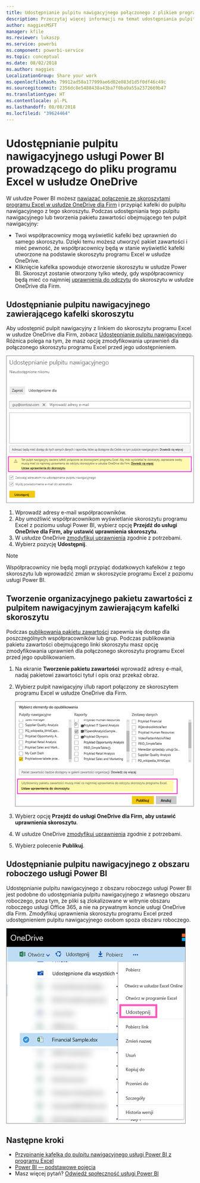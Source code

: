 ```yaml
---
title: Udostępnianie pulpitu nawigacyjnego połączonego z plikiem programu Excel w usłudze OneDrive — Power BI
description: Przeczytaj więcej informacji na temat udostępniania pulpitów nawigacyjnych połączonych ze skoroszytem programu Excel w usłudze OneDrive dla Firm z kafelkami przypiętymi z tego skoroszytu.
author: maggiesMSFT
manager: kfile
ms.reviewer: lukaszp
ms.service: powerbi
ms.component: powerbi-service
ms.topic: conceptual
ms.date: 08/02/2018
ms.author: maggies
LocalizationGroup: Share your work
ms.openlocfilehash: 79912ad58a177999ae6d02e083d1d5f0df46c49c
ms.sourcegitcommit: 2356dc8e5488438a43ba7f0ba9a55a2372669b47
ms.translationtype: HT
ms.contentlocale: pl-PL
ms.lasthandoff: 08/08/2018
ms.locfileid: "39624464"
---
```

# <a name="share-a-power-bi-dashboard-that-links-to-an-excel-file-in-onedrive"></a>Udostępnianie pulpitu nawigacyjnego usługi Power BI prowadzącego do pliku programu Excel w usłudze OneDrive
W usłudze Power BI możesz [nawiązać połączenie ze skoroszytami programu Excel w usłudze OneDrive dla Firm](service-excel-workbook-files.md) i przypiąć kafelki do pulpitu nawigacyjnego z tego skoroszytu. Podczas udostępniania tego pulpitu nawigacyjnego lub tworzenia pakietu zawartości obejmującego ten pulpit nawigacyjny:

* Twoi współpracownicy mogą wyświetlić kafelki bez uprawnień do samego skoroszytu. Dzięki temu możesz utworzyć pakiet zawartości i mieć pewność, że współpracownicy będą w stanie wyświetlić kafelki utworzone na podstawie skoroszytu programu Excel w usłudze OneDrive.
* Kliknięcie kafelka spowoduje otworzenie skoroszytu w usłudze Power BI. Skoroszyt zostanie otworzony tylko wtedy, gdy współpracownicy będą mieć co najmniej [uprawnienia do odczytu](https://support.office.com/en-us/article/Share-documents-or-folders-in-Office-365-1fe37332-0f9a-4719-970e-d2578da4941c) do skoroszytu w usłudze OneDrive dla Firm.

## <a name="share-a-dashboard-that-contains-workbook-tiles"></a>Udostępnianie pulpitu nawigacyjnego zawierającego kafelki skoroszytu
Aby udostępnić pulpit nawigacyjny z linkiem do skoroszytu programu Excel w usłudze OneDrive dla Firm, zobacz [Udostępnianie pulpitu nawigacyjnego](service-share-dashboards.md). Różnica polega na tym, że masz opcję zmodyfikowania uprawnień dla połączonego skoroszytu programu Excel przed jego udostępnieniem.

  ![Okno dialogowe udostępniania pulpitu nawigacyjnego](media/service-share-dashboard-that-links-to-excel-onedrive/pbi_share_workbk.png)

1. Wprowadź adresy e-mail współpracowników.
2. Aby umożliwić współpracownikom wyświetlanie skoroszytu programu Excel z poziomu usługi Power BI, wybierz opcję **Przejdź do usługi OneDrive dla Firm, aby ustawić uprawnienia skoroszytu**.
3. W usłudze OneDrive [zmodyfikuj uprawnienia](https://support.office.com/en-US/article/Share-files-and-folders-and-change-permissions-9fcc2f7d-de0c-4cec-93b0-a82024800c07) zgodnie z potrzebami.
4. Wybierz pozycję **Udostępnij**.

>[!NOTE]
>Współpracownicy nie będą mogli przypiąć dodatkowych kafelków z tego skoroszytu lub wprowadzić zmian w skoroszycie programu Excel z poziomu usługi Power BI.
> 
> 

## <a name="create-an-organizational-content-pack-with-a-dashboard-that-contains-workbook-tiles"></a>Tworzenie organizacyjnego pakietu zawartości z pulpitem nawigacyjnym zawierającym kafelki skoroszytu
Podczas [publikowania pakietu zawartości](service-organizational-content-pack-create-and-publish.md) zapewnia się dostęp dla poszczególnych współpracowników lub grup. Podczas publikowania pakietu zawartości obejmującego linki skoroszytu masz opcję zmodyfikowania uprawnień dla połączonego skoroszytu programu Excel przed jego opublikowaniem.

1. Na ekranie **Tworzenie pakietu zawartości** wprowadź adresy e-mail, nadaj pakietowi zawartości tytuł i opis oraz przekaż obraz.
2. Wybierz pulpit nawigacyjny i/lub raport połączony ze skoroszytem programu Excel w usłudze OneDrive dla Firm.
   
    ![Skoroszyt programu Excel w pakiecie zawartości](media/service-share-dashboard-that-links-to-excel-onedrive/pbi_contpack_workbk.png)
3. Wybierz opcję **Przejdź do usługi OneDrive dla Firm, aby ustawić uprawnienia skoroszytu**.
4. W usłudze OneDrive [zmodyfikuj uprawnienia](https://support.office.com/en-US/article/Share-files-and-folders-and-change-permissions-9fcc2f7d-de0c-4cec-93b0-a82024800c07) zgodnie z potrzebami.
5. Wybierz polecenie **Publikuj**.

## <a name="share-a-dashboard-from-a-power-bi-workspace"></a>Udostępnianie pulpitu nawigacyjnego z obszaru roboczego usługi Power BI
Udostępnianie pulpitu nawigacyjnego z obszaru roboczego usługi Power BI jest podobne do udostępniania pulpitu nawigacyjnego z własnego obszaru roboczego, poza tym, że pliki są zlokalizowane w witrynie obszaru roboczego usługi Office 365, a nie na prywatnym koncie usługi OneDrive dla Firm. Zmodyfikuj uprawnienia skoroszytu programu Excel przed udostępnieniem pulpitu nawigacyjnego osobom spoza obszaru roboczego.

![Udostępnianie z poziomu usługi OneDrive](media/service-share-dashboard-that-links-to-excel-onedrive/pbi_onedriveshare.png)

## <a name="next-steps"></a>Następne kroki
* [Przypinanie kafelka do pulpitu nawigacyjnego usługi Power BI z programu Excel](service-dashboard-pin-tile-from-excel.md)
* [Power BI — podstawowe pojęcia](service-basic-concepts.md)
* Masz więcej pytań? [Odwiedź społeczność usługi Power BI](http://community.powerbi.com/)

